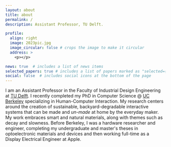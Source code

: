 ```yaml
---
layout: about
title: about
permalink: /
description: Assistant Professor, TU Delft.

profile:
  align: right
  image: 2023pic.jpg
  image_circular: false # crops the image to make it circular
  address: >
    <p></p>

news: true  # includes a list of news items
selected_papers: true # includes a list of papers marked as "selected={true}"
social: false  # includes social icons at the bottom of the page
---
```


I am an Assistant Professor in the Faculty of Industrial Design Engineering at <a href="https://www.tudelft.nl/io" target="_blank">TU Delft</a>. I recently completed my PhD in Computer Science @ <a href="https://eecs.berkeley.edu/cs/" target="_blank">UC Berkeley</a> specializing in Human-Computer Interaction. My research centers around the creation of sustainable, backyard-degradable interactive systems that can be made and <i>un-made</i> at home by the everyday maker. My work embraces smart and natural materials, along with themes such as decay and slowness. Before Berkeley, I was a hardware researcher and engineer, completing my undergraduate and master's theses in optoelectronic materials and devices and then working full-time as a Display Electrical Engineer at Apple.
